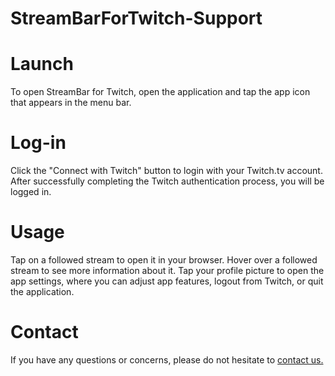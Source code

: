 # StreamBarForTwitch-Support

# Launch
To open StreamBar for Twitch, open the application and tap the app icon that appears in the menu bar. 

# Log-in
Click the "Connect with Twitch" button to login with your Twitch.tv account. After successfully completing the Twitch authentication process, you will be logged in.

# Usage
Tap on a followed stream to open it in your browser. Hover over a followed stream to see more information about it. Tap your profile picture to open the app settings, where you can adjust app features, logout from Twitch, or quit the application.

# Contact
If you have any questions or concerns, please do not hesitate to [contact us.](mailto:andrew.o.dev@proton.me)
